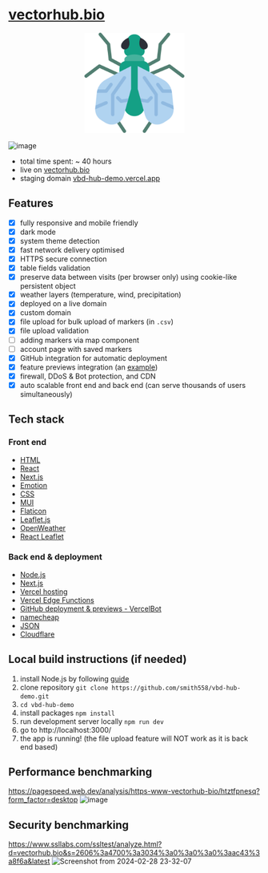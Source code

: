 # [vectorhub.bio](https://vectorhub.bio/)

<center>
  <img src="./public/favicon.png" alt="Image Description" width="200">
</center>

![image](https://github.com/smith558/vbd-hub-demo/assets/44023416/fe48aed7-6b6c-4b47-b454-a6780ba56142)


- total time spent: ~ 40 hours
- live on [vectorhub.bio](https://vectorhub.bio/)
- staging domain [vbd-hub-demo.vercel.app](https://vbd-hub-demo.vercel.app/)

## Features
- [x] fully responsive and mobile friendly
- [x] dark mode
- [x] system theme detection
- [x] fast network delivery optimised
- [x] HTTPS secure connection
- [x] table fields validation
- [x] preserve data between visits (per browser only) using cookie-like persistent object
- [x] weather layers (temperature, wind, precipitation)
- [x] deployed on a live domain
- [x] custom domain
- [x] file upload for bulk upload of markers (in `.csv`)
- [x] file upload validation
- [ ] adding markers via map component
- [ ] account page with saved markers
- [x] GitHub integration for automatic deployment
- [x] feature previews integration (an [example](https://github.com/smith558/vbd-hub-demo/pull/4))
- [x] firewall, DDoS & Bot protection, and CDN
- [x] auto scalable front end and back end (can serve thousands of users simultaneously)

## Tech stack

### Front end
- [HTML](https://html.spec.whatwg.org/multipage/)
- [React](https://react.dev/)
- [Next.js](https://nextjs.org/)
- [Emotion](https://emotion.sh/)
- [CSS](https://www.w3.org/TR/CSS/)
- [MUI](https://mui.com/)
- [Flaticon](https://www.flaticon.com/)
- [Leaflet.js](https://leafletjs.com/)
- [OpenWeather](https://openweathermap.org/)
- [React Leaflet](https://react-leaflet.js.org/)

### Back end & deployment
- [Node.js](https://nodejs.org/en/)
- [Next.js](https://nextjs.org/)
- [Vercel hosting](https://vercel.com/)
- [Vercel Edge Functions](https://vercel.com/docs/functions)
- [GitHub deployment & previews - VercelBot](https://github.com/apps/vercel)
- [namecheap](https://www.namecheap.com/)
- [JSON](https://www.json.org/)
- [Cloudflare](https://www.cloudflare.com/en-gb/security/)

## Local build instructions (if needed)

1. install Node.js by following [guide](https://nodejs.org/en)
2. clone repository `git clone https://github.com/smith558/vbd-hub-demo.git`
3. `cd vbd-hub-demo`
4. install packages `npm install`
5. run development server locally `npm run dev`
6. go to http://localhost:3000/
7. the app is running! (the file upload feature will NOT work as it is back end based)

## Performance benchmarking
https://pagespeed.web.dev/analysis/https-www-vectorhub-bio/htztfpnesq?form_factor=desktop
![image](https://github.com/smith558/vbd-hub-demo/assets/44023416/376e8c57-2438-49a4-b403-695279be6b94)

## Security benchmarking
https://www.ssllabs.com/ssltest/analyze.html?d=vectorhub.bio&s=2606%3a4700%3a3034%3a0%3a0%3a0%3aac43%3a8f6a&latest
![Screenshot from 2024-02-28 23-32-07](https://github.com/smith558/vbd-hub-demo/assets/44023416/eb1183b2-787e-45b1-acfb-f28c69744a31)
